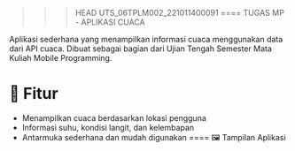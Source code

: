 >>>HEAD
>>>UTS_06TPLM002_221011400091
====
>>>TUGAS MP - APLIKASI CUACA

Aplikasi sederhana yang menampilkan informasi cuaca menggunakan data dari API cuaca. Dibuat sebagai bagian dari Ujian Tengah Semester Mata Kuliah Mobile Programming.

📱 Fitur
====
- Menampilkan cuaca berdasarkan lokasi pengguna
- Informasi suhu, kondisi langit, dan kelembapan
- Antarmuka sederhana dan mudah digunakan
====
🖼️ Tampilan Aplikasi

